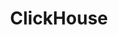 ---
title: ClickHouse
categories:
  - database
docs:
  - id: java
    url: https://www.testcontainers.org/modules/databases/clickhouse/
    example: |
      ```
      ```
description: |
  What is this
---